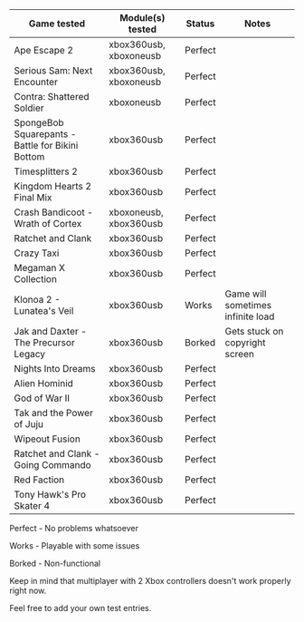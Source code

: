 | Game tested                                      | Module(s) tested       | Status  | Notes |
|--------------------------------------------------|------------------------|---------|-------|
| Ape Escape 2                                     | xbox360usb, xboxoneusb | Perfect |       |
| Serious Sam: Next Encounter                      | xbox360usb, xboxoneusb | Perfect |       |
| Contra: Shattered Soldier                        | xboxoneusb             | Perfect |       |
| SpongeBob Squarepants - Battle for Bikini Bottom | xbox360usb             | Perfect |       |
| Timesplitters 2                                  | xbox360usb             | Perfect |       |
| Kingdom Hearts 2 Final Mix                       | xbox360usb             | Perfect |       |
| Crash Bandicoot - Wrath of Cortex                | xboxoneusb, xbox360usb | Perfect |       |
| Ratchet and Clank                                | xbox360usb             | Perfect |       |
| Crazy Taxi                                       | xbox360usb             | Perfect |       |
| Megaman X Collection                             | xbox360usb             | Perfect |       |
| Klonoa 2 - Lunatea's Veil                        | xbox360usb             | Works   | Game will sometimes infinite load|
| Jak and Daxter - The Precursor Legacy            | xbox360usb             | Borked  | Gets stuck on copyright screen |
| Nights Into Dreams                               | xbox360usb             | Perfect |       |
| Alien Hominid                                    | xbox360usb             | Perfect |       |
| God of War II                                    | xbox360usb             | Perfect |       |
| Tak and the Power of Juju                        | xbox360usb             | Perfect |       |
| Wipeout Fusion                                   | xbox360usb             | Perfect |       |
| Ratchet and Clank - Going Commando               | xbox360usb             | Perfect |       |
| Red Faction                                      | xbox360usb             | Perfect |       |
| Tony Hawk's Pro Skater 4                         | xbox360usb             | Perfect |       |                   

Perfect - No problems whatsoever

Works - Playable with some issues

Borked - Non-functional

Keep in mind that multiplayer with 2 Xbox controllers doesn't work properly right now.

Feel free to add your own test entries.

